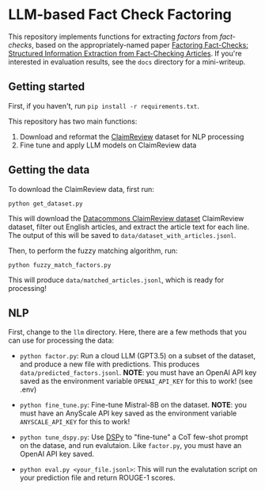 # LLM-based Fact Check Factoring

This repository implements functions for extracting *factors* from *fact-checks*, based on the appropriately-named paper [Factoring Fact-Checks:
Structured Information Extraction from Fact-Checking Articles](https://dl.acm.org/doi/pdf/10.1145/3366423.3380231). If you're interested in evaluation results, see the `docs` directory for a mini-writeup.

## Getting started

First, if you haven't, run `pip install -r requirements.txt`.

This repository has two main functions:

1. Download and reformat the [ClaimReview](https://www.claimreviewproject.com/) dataset for NLP processing
2. Fine tune and apply LLM models on ClaimReview data

## Getting the data

To download the ClaimReview data, first run:

```
python get_dataset.py
```

This will download the [Datacommons ClaimReview dataset](https://datacommons.org/factcheck/download#research-data) ClaimReview dataset, filter out English articles, and extract the article text for each line. The output of this will be saved to `data/dataset_with_articles.jsonl`.

Then, to perform the fuzzy matching algorithm, run:

```
python fuzzy_match_factors.py
```

This will produce `data/matched_articles.jsonl`, which is ready for processing!

## NLP

First, change to the `llm` directory. Here, there are a few methods that you can use for processing the data:

- `python factor.py`: Run a cloud LLM (GPT3.5) on a subset of the dataset, and produce a new file with predictions. This produces `data/predicted_factors.jsonl`. **NOTE**: you must have an OpenAI API key saved as the environment variable `OPENAI_API_KEY` for this to work! (see .env)

- `python fine_tune.py`: Fine-tune Mistral-8B on the dataset. **NOTE**: you must have an AnyScale API key saved as the environment variable `ANYSCALE_API_KEY` for this to work!

- `python tune_dspy.py`: Use [DSPy](https://dspy-docs.vercel.app/) to "fine-tune" a CoT few-shot prompt on the datase, and run evalutaion. Like `factor.py`, you must have an OpenAI API key saved.

- `python eval.py <your_file.jsonl>`: This will run the evalutation script on your prediction file and return ROUGE-1 scores.